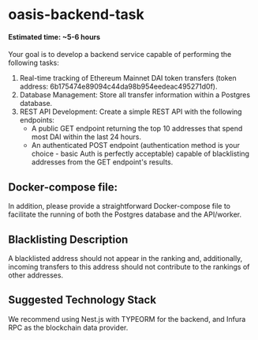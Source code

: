 # oasis-backend-task

#### Estimated time: ~5-6 hours

Your goal is to develop a backend service capable of performing the following tasks:
1. Real-time tracking of Ethereum Mainnet DAI token transfers (token address: 6b175474e89094c44da98b954eedeac495271d0f).
2. Database Management: Store all transfer information within a Postgres database.
3. REST API Development: Create a simple REST API with the following endpoints:
   * A public GET endpoint returning the top 10 addresses that spend most DAI within the last 24 hours.
   * An authenticated POST endpoint (authentication method is your choice - basic Auth is perfectly acceptable) capable of blacklisting addresses from the GET endpoint's results.


## Docker-compose file: 
In addition, please provide a straightforward Docker-compose file to facilitate the running of both the Postgres database and the API/worker.

## Blacklisting Description
A blacklisted address should not appear in the ranking and, additionally, incoming transfers to this address should not contribute to the rankings of other addresses.

## Suggested Technology Stack
We recommend using Nest.js with TYPEORM for the backend, and Infura RPC as the blockchain data provider.







